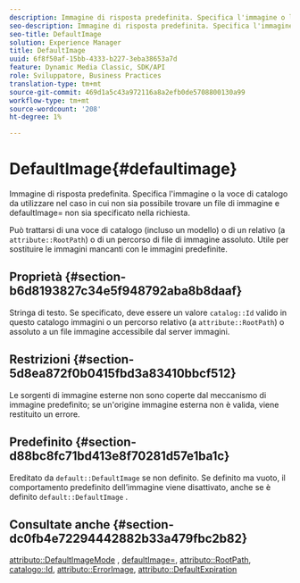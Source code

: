 ```yaml
---
description: Immagine di risposta predefinita. Specifica l'immagine o la voce di catalogo da utilizzare nel caso in cui non sia possibile trovare un file di immagine e defaultImage= non sia specificato nella richiesta.
seo-description: Immagine di risposta predefinita. Specifica l'immagine o la voce di catalogo da utilizzare nel caso in cui non sia possibile trovare un file di immagine e defaultImage= non sia specificato nella richiesta.
seo-title: DefaultImage
solution: Experience Manager
title: DefaultImage
uuid: 6f8f50af-15bb-4333-b227-3eba38653a7d
feature: Dynamic Media Classic, SDK/API
role: Sviluppatore, Business Practices
translation-type: tm+mt
source-git-commit: 469d1a5c43a972116a8a2efb0de5708800130a99
workflow-type: tm+mt
source-wordcount: '208'
ht-degree: 1%

---
```



# DefaultImage{#defaultimage}

Immagine di risposta predefinita. Specifica l&#39;immagine o la voce di catalogo da utilizzare nel caso in cui non sia possibile trovare un file di immagine e defaultImage= non sia specificato nella richiesta.

Può trattarsi di una voce di catalogo (incluso un modello) o di un relativo (a `attribute::RootPath`) o di un percorso di file di immagine assoluto. Utile per sostituire le immagini mancanti con le immagini predefinite.

## Proprietà {#section-b6d8193827c34e5f948792aba8b8daaf}

Stringa di testo. Se specificato, deve essere un valore `catalog::Id` valido in questo catalogo immagini o un percorso relativo (a `attribute::RootPath`) o assoluto a un file immagine accessibile dal server immagini.

## Restrizioni {#section-5d8ea872f0b0415fbd3a83410bbcf512}

Le sorgenti di immagine esterne non sono coperte dal meccanismo di immagine predefinito; se un&#39;origine immagine esterna non è valida, viene restituito un errore.

## Predefinito {#section-d88bc8fc71bd413e8f70281d57e1ba1c}

Ereditato da `default::DefaultImage` se non definito. Se definito ma vuoto, il comportamento predefinito dell’immagine viene disattivato, anche se è definito `default::DefaultImage` .

## Consultate anche {#section-dc0fb4e72294442882b33a479fbc2b82}

[attributo::DefaultImageMode](../../../../../is-api/image-catalog/image-serving-api-ref/c-image-catalog-reference/c-attributes-reference/r-defaultimagemode.md#reference-8a996af162f84e46bbe9e6e0d4e26782) ,  [defaultImage=](../../../../../is-api/image-catalog/image-serving-api-ref/c-image-catalog-reference/c-attributes-reference/r-is-cat-defaultimage.md#reference-8e9900e129f54ed68462a3c2fc3bc433),  [attributo::RootPath](../../../../../is-api/image-catalog/image-serving-api-ref/c-image-catalog-reference/c-attributes-reference/r-rootpath.md#reference-17d57e5967be403b8408fa7214017494),  [catalogo::Id](/help/aem-is-ir-api/is-api/image-catalog/image-serving-api-ref/c-image-catalog-reference/c-image-svg-data-reference/c-image-data-reference/r-id-cat.md),  [attributo::ErrorImage](../../../../../is-api/image-catalog/image-serving-api-ref/c-image-catalog-reference/c-attributes-reference/r-errorimage.md#reference-c494d5d8b2584fe3800f35baabd0292c),  [attributo::DefaultExpiration](../../../../../is-api/image-catalog/image-serving-api-ref/c-image-catalog-reference/c-attributes-reference/r-defaultexpiration.md#reference-0526166fab654fceb243b75d1ea4f0cf)
